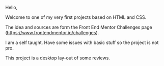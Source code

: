Hello,

Welcome to one of my very first projects based on HTML and CSS.

The idea and sources are form the Front End Mentor Challenges page (https://www.frontendmentor.io/challenges).

I am a self taught. Have some issues with basic stuff so the project is not pro.

This project is a desktop lay-out of some reviews. 